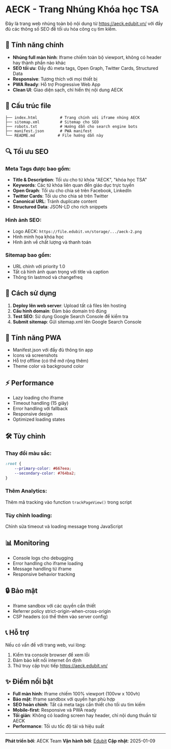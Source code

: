 # AECK - Trang Nhúng Khóa học TSA

Đây là trang web nhúng toàn bộ nội dung từ https://aeck.edubit.vn/ với đầy đủ các thông số SEO để tối ưu hóa công cụ tìm kiếm.

## 🎯 Tính năng chính

- **Nhúng full màn hình**: Iframe chiếm toàn bộ viewport, không có header hay thành phần nào khác
- **SEO tối ưu**: Đầy đủ meta tags, Open Graph, Twitter Cards, Structured Data
- **Responsive**: Tương thích với mọi thiết bị
- **PWA Ready**: Hỗ trợ Progressive Web App
- **Clean UI**: Giao diện sạch, chỉ hiển thị nội dung AECK

## 📁 Cấu trúc file

```
├── index.html          # Trang chính với iframe nhúng AECK
├── sitemap.xml         # Sitemap cho SEO
├── robots.txt          # Hướng dẫn cho search engine bots
├── manifest.json       # PWA manifest
└── README.md          # File hướng dẫn này
```

## 🔍 Tối ưu SEO

### Meta Tags được bao gồm:
- **Title & Description**: Tối ưu cho từ khóa "AECK", "khóa học TSA"
- **Keywords**: Các từ khóa liên quan đến giáo dục trực tuyến
- **Open Graph**: Tối ưu cho chia sẻ trên Facebook, LinkedIn
- **Twitter Cards**: Tối ưu cho chia sẻ trên Twitter
- **Canonical URL**: Tránh duplicate content
- **Structured Data**: JSON-LD cho rich snippets

### Hình ảnh SEO:
- Logo AECK: `https://file.edubit.vn/storage/.../aeck-2.png`
- Hình minh họa khóa học
- Hình ảnh về chất lượng và thanh toán

### Sitemap bao gồm:
- URL chính với priority 1.0
- Tất cả hình ảnh quan trọng với title và caption
- Thông tin lastmod và changefreq

## 🚀 Cách sử dụng

1. **Deploy lên web server**: Upload tất cả files lên hosting
2. **Cấu hình domain**: Đảm bảo domain trỏ đúng
3. **Test SEO**: Sử dụng Google Search Console để kiểm tra
4. **Submit sitemap**: Gửi sitemap.xml lên Google Search Console

## 📱 Tính năng PWA

- Manifest.json với đầy đủ thông tin app
- Icons và screenshots
- Hỗ trợ offline (có thể mở rộng thêm)
- Theme color và background color

## ⚡ Performance

- Lazy loading cho iframe
- Timeout handling (15 giây)
- Error handling với fallback
- Responsive design
- Optimized loading states

## 🛠️ Tùy chỉnh

### Thay đổi màu sắc:
```css
:root {
    --primary-color: #667eea;
    --secondary-color: #764ba2;
}
```

### Thêm Analytics:
Thêm mã tracking vào function `trackPageView()` trong script

### Tùy chỉnh loading:
Chỉnh sửa timeout và loading message trong JavaScript

## 📊 Monitoring

- Console logs cho debugging
- Error handling cho iframe loading
- Message handling từ iframe
- Responsive behavior tracking

## 🔒 Bảo mật

- Iframe sandbox với các quyền cần thiết
- Referrer policy strict-origin-when-cross-origin
- CSP headers (có thể thêm vào server config)

## 📞 Hỗ trợ

Nếu có vấn đề với trang web, vui lòng:
1. Kiểm tra console browser để xem lỗi
2. Đảm bảo kết nối internet ổn định
3. Thử truy cập trực tiếp https://aeck.edubit.vn/

## ✨ Điểm nổi bật

- **Full màn hình**: Iframe chiếm 100% viewport (100vw x 100vh)
- **Bảo mật**: Iframe sandbox với quyền hạn phù hợp
- **SEO hoàn chỉnh**: Tất cả meta tags cần thiết cho tối ưu tìm kiếm
- **Mobile-first**: Responsive và PWA ready
- **Tối giản**: Không có loading screen hay header, chỉ nội dung thuần từ AECK
- **Performance**: Tối ưu tốc độ tải và hiệu suất

---

**Phát triển bởi**: AECK Team
**Vận hành bởi**: [Edubit](https://edubit.vn)
**Cập nhật**: 2025-01-09
